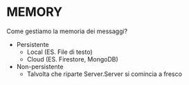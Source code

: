 # MEMORY

Come gestiamo la memoria dei messaggi?

- Persistente
  - Local (ES. File di testo)
  - Cloud (ES. Firestore, MongoDB)
- Non-persistente
  - Talvolta che riparte Server.Server si comincia a fresco